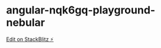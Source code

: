 # angular-nqk6gq-playground-nebular

[Edit on StackBlitz ⚡️](https://stackblitz.com/edit/angular-nqk6gq-playground-nebular)